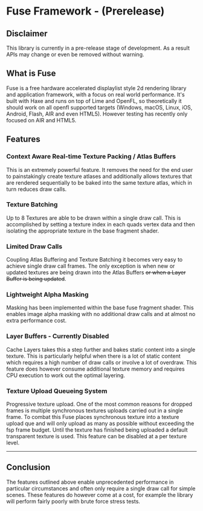 # Fuse Framework - (Prerelease)

## Disclaimer ##
This library is currently in a pre-release stage of development. As a result APIs may change or even be removed without warning. 

## What is Fuse ##
Fuse is a free hardware accelerated displaylist style 2d rendering library and application framework, with a focus on real world performance. It's built with Haxe and runs on top of Lime and OpenFL, so theoretically it should work on all openfl supported targets (Windows, macOS, Linux, iOS, Android, Flash, AIR and even HTML5). However testing has recently only focused on AIR and HTML5.

## Features ##

### Context Aware Real-time Texture Packing / Atlas Buffers ###
This is an extremely powerful feature. It removes the need for the end user to painstakingly create texture atlases and additionally allows textures that are rendered sequentially to be baked into the same texture atlas, which in turn reduces draw calls.

### Texture Batching ###
Up to 8 Textures are able to be drawn within a single draw call. This is accomplished by setting a texture index in each quads vertex data and then isolating the appropriate texture in the base fragment shader.

### Limited Draw Calls ###
Coupling Atlas Buffering and Texture Batching it becomes very easy to achieve single draw call frames. The only exception is when new or updated textures are being drawn into the Atlas Buffers ~~or when a Layer Buffer is being updated~~.

### Lightweight Alpha Masking ###
Masking has been implemented within the base fuse fragment shader. This enables image alpha masking with no additional draw calls and at almost no extra performance cost.

### Layer Buffers - Currently Disabled ###
Cache Layers takes this a step further and bakes static content into a single texture. This is particularly helpful when there is a lot of static content which requires a high number of draw calls or involve a lot of overdraw. This feature does however consume additional texture memory and requires CPU execution to work out the optimal layering.

### Texture Upload Queueing System ###
Progressive texture upload. One of the most common reasons for dropped frames is multiple synchronous textures uploads carried out in a single frame. To combat this Fuse places synchronous texture into a texture upload que and will only upload as many as possible without exceeding the fsp frame budget. Until the texture has finished being uploaded a default transparent texture is used. This feature can be disabled at a per texture level.

----------

## Conclusion ##
The features outlined above enable unprecedented performance in particular circumstances and often only require a single draw call for simple scenes. These features do however come at a cost, for example the library will perform fairly poorly with brute force stress tests.